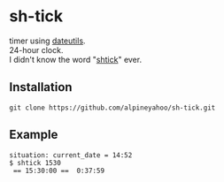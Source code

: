 # sh-tick
timer using [dateutils](https://formulae.brew.sh/formula/dateutils).
<br>
24-hour clock.
<br>
I didn't know the word "[shtick](https://en.wikipedia.org/wiki/Shtick)" ever.
## Installation

```
git clone https://github.com/alpineyahoo/sh-tick.git
```

## Example

```
situation: current_date = 14:52
$ shtick 1530
 == 15:30:00 ==  0:37:59
 ```
 
